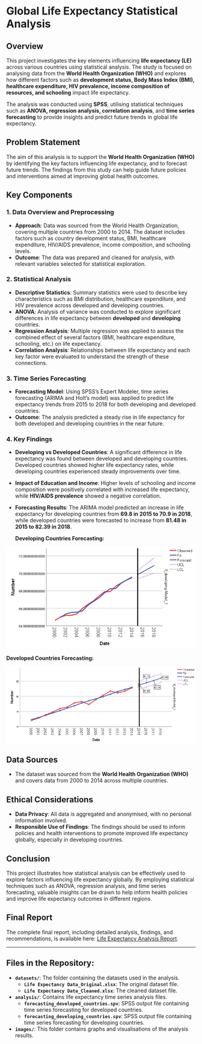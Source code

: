 # Global Life Expectancy Statistical Analysis

## Overview
This project investigates the key elements influencing **life expectancy (LE)** across various countries using statistical analysis. The study is focused on analysing data from the **World Health Organization (WHO)** and explores how different factors such as **development status, Body Mass Index (BMI), healthcare expenditure, HIV prevalence, income composition of resources, and schooling** impact life expectancy. 

The analysis was conducted using **SPSS**, utilising statistical techniques such as **ANOVA, regression analysis, correlation analysis**, and **time series forecasting** to provide insights and predict future trends in global life expectancy.

## Problem Statement
The aim of this analysis is to support the **World Health Organization (WHO)** by identifying the key factors influencing life expectancy, and to forecast future trends. The findings from this study can help guide future policies and interventions aimed at improving global health outcomes.

## Key Components

### 1. Data Overview and Preprocessing
- **Approach**: Data was sourced from the World Health Organization, covering multiple countries from 2000 to 2014. The dataset includes factors such as country development status, BMI, healthcare expenditure, HIV/AIDS prevalence, income composition, and schooling levels.
- **Outcome**: The data was prepared and cleaned for analysis, with relevant variables selected for statistical exploration.

### 2. Statistical Analysis
- **Descriptive Statistics**: Summary statistics were used to describe key characteristics such as BMI distribution, healthcare expenditure, and HIV prevalence across developed and developing countries.
- **ANOVA**: Analysis of variance was conducted to explore significant differences in life expectancy between **developed** and **developing** countries.
- **Regression Analysis**: Multiple regression was applied to assess the combined effect of several factors (BMI, healthcare expenditure, schooling, etc.) on life expectancy.
- **Correlation Analysis**: Relationships between life expectancy and each key factor were evaluated to understand the strength of these connections.

### 3. Time Series Forecasting
- **Forecasting Model**: Using SPSS’s Expert Modeler, time series forecasting (ARIMA and Holt’s model) was applied to predict life expectancy trends from 2015 to 2018 for both developing and developed countries.
- **Outcome**: The analysis predicted a steady rise in life expectancy for both developed and developing countries in the near future.

### 4. Key Findings
- **Developing vs Developed Countries**: A significant difference in life expectancy was found between developed and developing countries. Developed countries showed higher life expectancy rates, while developing countries experienced steady improvements over time.
- **Impact of Education and Income**: Higher levels of schooling and income composition were positively correlated with increased life expectancy, while **HIV/AIDS prevalence** showed a negative correlation.
- **Forecasting Results**: The ARIMA model predicted an increase in life expectancy for developing countries from **69.8 in 2015 to 70.9 in 2018**, while developed countries were forecasted to increase from **81.48 in 2015 to 82.39 in 2018**.

  **Developing Countries Forecasting:**

![LE Developing Countries Forecasting](images/LE_developing_countries_forecasting.png)

**Developed Countries Forecasting:**

![LE Developed Countries Forecasting](images/LE_developed_countries_forecasting.png)


## Data Sources
- The dataset was sourced from the **World Health Organization (WHO)** and covers data from 2000 to 2014 across multiple countries.

## Ethical Considerations
- **Data Privacy**: All data is aggregated and anonymised, with no personal information involved.
- **Responsible Use of Findings**: The findings should be used to inform policies and health interventions to promote improved life expectancy globally, especially in developing countries.

## Conclusion
This project illustrates how statistical analysis can be effectively used to explore factors influencing life expectancy globally. By employing statistical techniques such as ANOVA, regression analysis, and time series forecasting, valuable insights can be drawn to help inform health policies and improve life expectancy outcomes in different regions.

## Final Report
The complete final report, including detailed analysis, findings, and recommendations, is available here: [Life Expectancy Analysis Report]( Life_Expectancy_Analysis_Report.pdf).

-----

## Files in the Repository:
- **`datasets/`**: The folder containing the datasets used in the analysis.
  - **`Life Expectancy Data_Original.xlsx`**: The original dataset file.
  - **`Life Expectancy Data_Cleaned.xlsx`**: The cleaned dataset file.
- **`analysis/`**: Contains life expectancy time series analysis files.
  - **`forecasting_developed_countries.spv`**: SPSS output file containing time series forecasting for developed countries.
  - **`forecasting_developing_countries.spv`**: SPSS output file containing time series forecasting for developing countries.
- **`images/`**: This folder contains graphs and visualisations of the analysis results.


